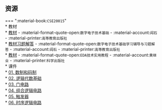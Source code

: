 ## 资源  
=== ":material-book:`CSE20015`"  
    * 教材  
        * [教材](https://api.ecylt.top/v1/lanzou_link?url=https://cqu-openlib.lanzout.com/iKo0v23u03ih&type=down) - :material-format-quote-open:`数字电子技术基础` - :material-account:`阎石` - :material-printer:`高等教育出版社`  
            * [教材习题解答](https://api.ecylt.top/v1/lanzou_link?url=https://cqu-openlib.lanzout.com/iwctC23u0abc&type=down) - :material-format-quote-open:`数字电子技术基础学习辅导与习题解答` - :material-account:`阎石` - :material-printer:`高等教育出版社`  
        * [教材](https://api.ecylt.top/v1/lanzou_link?url=https://cqu-openlib.lanzout.com/iECag23u1lbe&type=down) - :material-format-quote-open:`EDA技术实用教程` - :material-account:`黄继业` - :material-printer:`科学出版社`  
    * 课件  
        * [01. 数制和码制](https://api.ecylt.top/v1/lanzou_link?url=https://cqu-openlib.lanzout.com/iXBE523u178h&type=down)  
        * [02. 逻辑代数基础](https://api.ecylt.top/v1/lanzou_link?url=https://cqu-openlib.lanzout.com/irvsk23u17aj&type=down)  
        * [03. 门电路](https://api.ecylt.top/v1/lanzou_link?url=https://cqu-openlib.lanzout.com/iXjgm23u17cb&type=down)  
        * [04. 组合逻辑电路](https://api.ecylt.top/v1/lanzou_link?url=https://cqu-openlib.lanzout.com/i25BE23u17ed&type=down)  
        * [05. 触发器](https://api.ecylt.top/v1/lanzou_link?url=https://cqu-openlib.lanzout.com/ik5zE23u17gf&type=down)  
        * [06. 时序逻辑电路](https://api.ecylt.top/v1/lanzou_link?url=https://cqu-openlib.lanzout.com/ishHP23u17xc&type=down)  